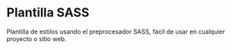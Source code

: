 # Plantilla SASS

Plantilla de estilos usando el preprocesador SASS, fácil de usar en cualquier proyecto o sitio web.


